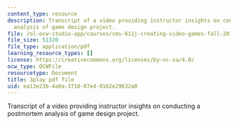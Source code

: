 ```yaml
---
content_type: resource
description: Transcript of a video providing instructor insights on conducting a postmortem
  analysis of game design project.
file: /ol-ocw-studio-app/courses/cms-611j-creating-video-games-fall-2014/ea13e23b4a0a371087e40162e29632a0_4HP37G4v3S8.pdf
file_size: 51320
file_type: application/pdf
learning_resource_types: []
license: https://creativecommons.org/licenses/by-nc-sa/4.0/
ocw_type: OCWFile
resourcetype: Document
title: 3play pdf file
uid: ea13e23b-4a0a-3710-87e4-0162e29632a0
---
```

Transcript of a video providing instructor insights on conducting a postmortem analysis of game design project.